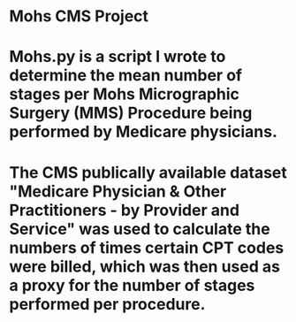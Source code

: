 # Mohs CMS Project
 
# Mohs.py is a script I wrote to determine the mean number of stages per Mohs Micrographic Surgery (MMS) Procedure being performed by Medicare physicians.
# The CMS publically available dataset "Medicare Physician & Other Practitioners - by Provider and Service" was used to calculate the numbers of times certain CPT codes were billed, which was then used as a proxy for the number of stages performed per procedure.
